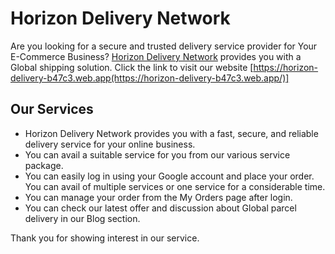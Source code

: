 # Horizon Delivery Network

Are you looking for a secure and trusted delivery service provider for Your E-Commerce Business? [Horizon Delivery Network](https://horizon-delivery-b47c3.web.app/) provides you with a Global shipping solution. Click the link to visit our website [https://horizon-delivery-b47c3.web.app(https://horizon-delivery-b47c3.web.app/)] 


## Our Services

* Horizon Delivery Network provides you with a fast, secure, and reliable delivery service for your online business.
* You can avail a suitable service for you from our various service package.
* You can easily log in using your Google account and place your order. You can avail of multiple services or one service for a considerable time.
* You can manage your order from the My Orders page after login.
* You can check our latest offer and discussion about Global parcel delivery in our Blog section.

Thank you for showing interest in our service.


